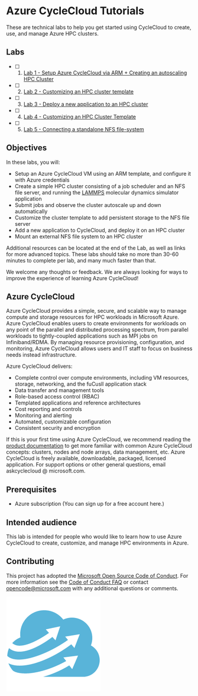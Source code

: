 # Azure CycleCloud Tutorials

These are technical labs to help you get started using CycleCloud to create, use, and manage Azure HPC clusters. 

## Labs

- [ ] 1. [Lab 1 - Setup Azure CycleCloud via ARM + Creating an autoscaling HPC Cluster](/Lab1/Tutorial.md)
- [ ] 2. [Lab 2 - Customizing an HPC cluster template](/Lab2/Tutorial.md)
- [ ] 3. [Lab 3 - Deploy a new application to an HPC cluster](/Lab3/Tutorial.md)
- [ ] 4. [Lab 4 - Customizing an HPC Cluster Template](/Lab4/Tutorial.md)
- [ ] 5. [Lab 5 - Connecting a standalone NFS file-system](/Lab5/Tutorial.md)

## Objectives
In these labs, you will:

* Setup an Azure CycleCloud VM using an ARM template, and configure it with Azure credentials
* Create a simple HPC cluster consisting of a job scheduler and an NFS file server, and running the [LAMMPS](https://lammps.sandia.gov/) molecular dynamics simulator application
* Submit jobs and observe the cluster autoscale up and down automatically
* Customize the cluster template to add persistent storage to the NFS file server
* Add a new application to CycleCloud, and deploy it on an HPC cluster
* Mount an external NFS file system to an HPC cluster

Additional resources can be located at the end of the Lab, as well as links for more advanced topics. These labs should take no more than 30-60 minutes to complete per lab, and many much faster than that.

We welcome any thoughts or feedback. We are always looking for ways to improve the experience of learning Azure CycleCloud!

## Azure CycleCloud

Azure CycleCloud provides a simple, secure, and scalable way to manage compute and storage resources for HPC workloads in Microsoft Azure. Azure CycleCloud enables users to create environments for workloads on any point of the parallel and distributed processing spectrum, from parallel workloads to tightly-coupled applications such as MPI jobs on Infiniband/RDMA. By managing resource provisioning, configuration, and monitoring, Azure CycleCloud allows users and IT staff to focus on business needs instead infrastructure.

Azure CycleCloud delivers:

* Complete control over compute environments, including VM resources, storage, networking, and the fuCusll application stack
* Data transfer and management tools
* Role-based access control (RBAC)
* Templated applications and reference architectures
* Cost reporting and controls
* Monitoring and alerting
* Automated, customizable configuration
* Consistent security and encryption

If this is your first time using Azure CycleCloud, we recommend reading the [product documentation](https://docs.microsoft.com/en-us/azure/cyclecloud) to get more familiar with common Azure CycleCloud concepts: clusters, nodes and node arrays, data management, etc. Azure CycleCloud is freely available, downloadable, packaged, licensed application. For support options or other general questions, email askcyclecloud @ microsoft.com.

## Prerequisites

- Azure subscription (You can sign up for a free account here.)

## Intended audience

This lab is intended for people who would like to learn how to use Azure CycleCloud to create, customize, and manage HPC environments in Azure.

## Contributing

This project has adopted the [Microsoft Open Source Code of Conduct](https://opensource.microsoft.com/codeofconduct/). For more information see the [Code of Conduct FAQ](https://opensource.microsoft.com/codeofconduct/faq/) or contact [opencode@microsoft.com](mailto:opencode@microsoft.com) with any additional questions or comments.

![CycleCloud Logo](Cloud_Cycle_256.png)

